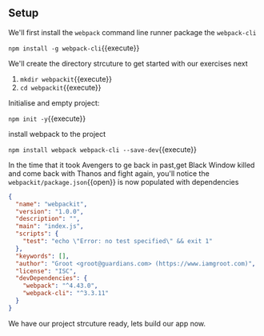 ## Setup

We'll first install the `webpack` command line runner package the `webpack-cli`

`npm install -g webpack-cli`{{execute}}

We'll create the directory strcuture to get started with our exercises next

1. `mkdir webpackit`{{execute}}
2. `cd webpackit`{{execute}}

Initialise and empty project:

`npm init -y`{{execute}}

install webpack to the project

`npm install webpack webpack-cli --save-dev`{{execute}}

In the time that it took Avengers to ge back in past,get Black Window killed and come back with Thanos and fight again, you'll notice the `webpackit/package.json`{{open}} is now populated with dependencies

```json
{
  "name": "webpackit",
  "version": "1.0.0",
  "description": "",
  "main": "index.js",
  "scripts": {
    "test": "echo \"Error: no test specified\" && exit 1"
  },
  "keywords": [],
  "author": "Groot <groot@guardians.com> (https://www.iamgroot.com)",
  "license": "ISC",
  "devDependencies": {
    "webpack": "^4.43.0",
    "webpack-cli": "^3.3.11"
  }
}
```

We have our project strcuture ready, lets build our app now.
